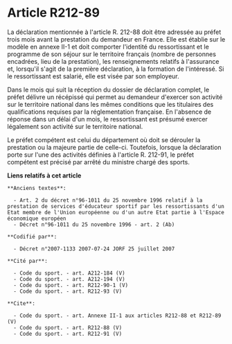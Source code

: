 # Article R212-89

La déclaration mentionnée à l'article R. 212-88 doit être adressée au préfet trois mois avant la prestation du demandeur en
France. Elle est établie sur le modèle en annexe II-1 et doit comporter l'identité du ressortissant et le programme de son
séjour sur le territoire français (nombre de personnes encadrées, lieu de la prestation), les renseignements relatifs à
l'assurance et, lorsqu'il s'agit de la première déclaration, à la formation de l'intéressé. Si le ressortissant est salarié,
elle est visée par son employeur. 

Dans le mois qui suit la réception du dossier de déclaration complet, le préfet délivre un récépissé qui permet au demandeur
d'exercer son activité sur le territoire national dans les mêmes conditions que les titulaires des qualifications requises
par la réglementation française. En l'absence de réponse dans un délai d'un mois, le ressortissant est présumé exercer
légalement son activité sur le territoire national. 

Le préfet compétent est celui du département où doit se dérouler la prestation ou la majeure partie de celle-ci. Toutefois,
lorsque la déclaration porte sur l'une des activités définies à l'article R. 212-91, le préfet compétent est précisé par
arrêté du ministre chargé des sports.

**Liens relatifs à cet article**

	**Anciens textes**:

	  - Art. 2 du décret n°96-1011 du 25 novembre 1996 relatif à la prestation de services d'éducateur sportif par les ressortissants d'un Etat membre de l'Union européenne ou d'un autre Etat partie à l'Espace économique européen
	  - Décret n°96-1011 du 25 novembre 1996 - art. 2 (Ab)

	**Codifié par**:

	  - Décret n°2007-1133 2007-07-24 JORF 25 juillet 2007

	**Cité par**:

	  - Code du sport. - art. A212-184 (V)
	  - Code du sport. - art. A212-194 (V)
	  - Code du sport. - art. R212-90-1 (V)
	  - Code du sport. - art. R212-93 (V)

	**Cite**:

	  - Code du sport. - art. Annexe II-1 aux articles R212-88 et R212-89 (V)
	  - Code du sport. - art. R212-88 (V)
	  - Code du sport. - art. R212-91 (V)
